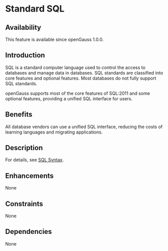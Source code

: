# Standard SQL<a name="EN-US_TOPIC_0000001105555114"></a>

## Availability<a name="section38134078"></a>

This feature is available since openGauss 1.0.0.

## Introduction<a name="section7662382"></a>

SQL is a standard computer language used to control the access to databases and manage data in databases. SQL standards are classified into core features and optional features. Most databases do not fully support SQL standards.

openGauss  supports most of the core features of SQL:2011 and some optional features, providing a unified SQL interface for users.

## Benefits<a name="section1852576"></a>

All database vendors can use a unified SQL interface, reducing the costs of learning languages and migrating applications.

## Description<a name="section16673190"></a>

For details, see [SQL Syntax](../SQLReference/sql-syntax.md).

## Enhancements<a name="section15840983"></a>

None

## Constraints<a name="section06531946143616"></a>

None

## Dependencies<a name="section8351126"></a>

None

